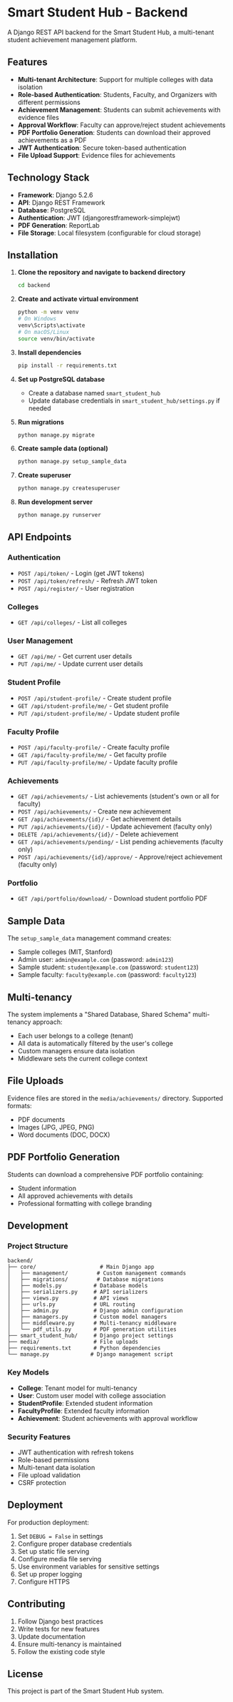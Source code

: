 # Smart Student Hub - Backend

A Django REST API backend for the Smart Student Hub, a multi-tenant student achievement management platform.

## Features

- **Multi-tenant Architecture**: Support for multiple colleges with data isolation
- **Role-based Authentication**: Students, Faculty, and Organizers with different permissions
- **Achievement Management**: Students can submit achievements with evidence files
- **Approval Workflow**: Faculty can approve/reject student achievements
- **PDF Portfolio Generation**: Students can download their approved achievements as a PDF
- **JWT Authentication**: Secure token-based authentication
- **File Upload Support**: Evidence files for achievements

## Technology Stack

- **Framework**: Django 5.2.6
- **API**: Django REST Framework
- **Database**: PostgreSQL
- **Authentication**: JWT (djangorestframework-simplejwt)
- **PDF Generation**: ReportLab
- **File Storage**: Local filesystem (configurable for cloud storage)

## Installation

1. **Clone the repository and navigate to backend directory**
   ```bash
   cd backend
   ```

2. **Create and activate virtual environment**
   ```bash
   python -m venv venv
   # On Windows
   venv\Scripts\activate
   # On macOS/Linux
   source venv/bin/activate
   ```

3. **Install dependencies**
   ```bash
   pip install -r requirements.txt
   ```

4. **Set up PostgreSQL database**
   - Create a database named `smart_student_hub`
   - Update database credentials in `smart_student_hub/settings.py` if needed

5. **Run migrations**
   ```bash
   python manage.py migrate
   ```

6. **Create sample data (optional)**
   ```bash
   python manage.py setup_sample_data
   ```

7. **Create superuser**
   ```bash
   python manage.py createsuperuser
   ```

8. **Run development server**
   ```bash
   python manage.py runserver
   ```

## API Endpoints

### Authentication
- `POST /api/token/` - Login (get JWT tokens)
- `POST /api/token/refresh/` - Refresh JWT token
- `POST /api/register/` - User registration

### Colleges
- `GET /api/colleges/` - List all colleges

### User Management
- `GET /api/me/` - Get current user details
- `PUT /api/me/` - Update current user details

### Student Profile
- `POST /api/student-profile/` - Create student profile
- `GET /api/student-profile/me/` - Get student profile
- `PUT /api/student-profile/me/` - Update student profile

### Faculty Profile
- `POST /api/faculty-profile/` - Create faculty profile
- `GET /api/faculty-profile/me/` - Get faculty profile
- `PUT /api/faculty-profile/me/` - Update faculty profile

### Achievements
- `GET /api/achievements/` - List achievements (student's own or all for faculty)
- `POST /api/achievements/` - Create new achievement
- `GET /api/achievements/{id}/` - Get achievement details
- `PUT /api/achievements/{id}/` - Update achievement (faculty only)
- `DELETE /api/achievements/{id}/` - Delete achievement
- `GET /api/achievements/pending/` - List pending achievements (faculty only)
- `POST /api/achievements/{id}/approve/` - Approve/reject achievement (faculty only)

### Portfolio
- `GET /api/portfolio/download/` - Download student portfolio PDF

## Sample Data

The `setup_sample_data` management command creates:
- Sample colleges (MIT, Stanford)
- Admin user: `admin@example.com` (password: `admin123`)
- Sample student: `student@example.com` (password: `student123`)
- Sample faculty: `faculty@example.com` (password: `faculty123`)

## Multi-tenancy

The system implements a "Shared Database, Shared Schema" multi-tenancy approach:
- Each user belongs to a college (tenant)
- All data is automatically filtered by the user's college
- Custom managers ensure data isolation
- Middleware sets the current college context

## File Uploads

Evidence files are stored in the `media/achievements/` directory. Supported formats:
- PDF documents
- Images (JPG, JPEG, PNG)
- Word documents (DOC, DOCX)

## PDF Portfolio Generation

Students can download a comprehensive PDF portfolio containing:
- Student information
- All approved achievements with details
- Professional formatting with college branding

## Development

### Project Structure
```
backend/
├── core/                    # Main Django app
│   ├── management/         # Custom management commands
│   ├── migrations/         # Database migrations
│   ├── models.py          # Database models
│   ├── serializers.py     # API serializers
│   ├── views.py           # API views
│   ├── urls.py            # URL routing
│   ├── admin.py           # Django admin configuration
│   ├── managers.py        # Custom model managers
│   ├── middleware.py      # Multi-tenancy middleware
│   └── pdf_utils.py       # PDF generation utilities
├── smart_student_hub/     # Django project settings
├── media/                 # File uploads
├── requirements.txt       # Python dependencies
└── manage.py             # Django management script
```

### Key Models
- **College**: Tenant model for multi-tenancy
- **User**: Custom user model with college association
- **StudentProfile**: Extended student information
- **FacultyProfile**: Extended faculty information
- **Achievement**: Student achievements with approval workflow

### Security Features
- JWT authentication with refresh tokens
- Role-based permissions
- Multi-tenant data isolation
- File upload validation
- CSRF protection

## Deployment

For production deployment:
1. Set `DEBUG = False` in settings
2. Configure proper database credentials
3. Set up static file serving
4. Configure media file serving
5. Use environment variables for sensitive settings
6. Set up proper logging
7. Configure HTTPS

## Contributing

1. Follow Django best practices
2. Write tests for new features
3. Update documentation
4. Ensure multi-tenancy is maintained
5. Follow the existing code style

## License

This project is part of the Smart Student Hub system.

